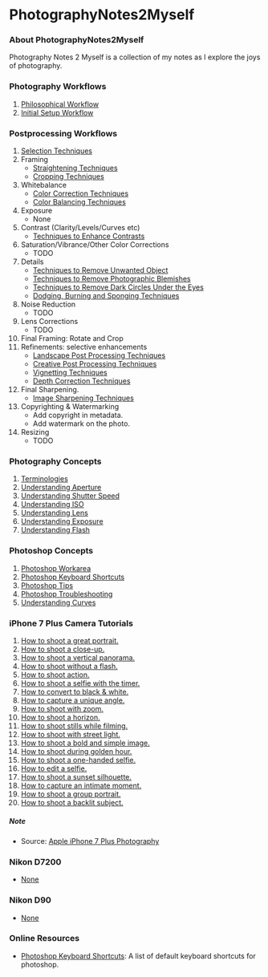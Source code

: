 # PhotographyNotes2Myself

### About PhotographyNotes2Myself
Photography Notes 2 Myself is a collection of my notes as I explore the joys of photography.

### Photography Workflows
1. [Philosophical Workflow](photography/photography_workflows/001-PhilosophicalWorkflow.md)
1. [Initial Setup Workflow](photography/photography_workflows/002-InitialSetupWorkflow.md)

### Postprocessing Workflows
1. [Selection Techniques](photography/postprocessing_workflows/P001-SelectionTechniques.md)
1. Framing
    - [Straightening Techniques](photography/postprocessing_workflows/P003-StraighteningTechniques.md)
    - [Cropping Techniques](photography/postprocessing_workflows/P002-CroppingTechniques.md)
1. Whitebalance
    - [Color Correction Techniques](photography/postprocessing_workflows/P004-ColourCorrectionTechniques.md)
    - [Color Balancing Techniques](photography/postprocessing_workflows/P005-ColorBalancingTechniques.md)
1. Exposure
    - None
1. Contrast (Clarity/Levels/Curves etc)
    - [Techniques to Enhance Contrasts](photography/postprocessing_workflows/P010-ContrastEnhancementTechniques.md)
1.  Saturation/Vibrance/Other Color Corrections
    - TODO
1. Details
    - [Techniques to Remove Unwanted Object](photography/postprocessing_workflows/P007-UnwantedObjectsRemovalTechniques.md)
    - [Techniques to Remove Photographic Blemishes](photography/postprocessing_workflows/P008-PhotographicBlemishesRemovalTechniques.md)
    - [Techniques to Remove Dark Circles Under the Eyes](photography/postprocessing_workflows/P009-DarkCirlesUnderEyesRemovalTechniques.md)
    - [Dodging, Burning and Sponging Techniques](photography/postprocessing_workflows/P010-DodgingBurningAndSpongingTechniques.md)
1. Noise Reduction
    - TODO
1. Lens Corrections
    - TODO
1. Final Framing: Rotate and Crop
1. Refinements: selective enhancements
    - [Landscape Post Processing Techniques](photography/postprocessing_workflows/P021-LandscapePostprocessingTechniques.md)
    - [Creative Post Processing Techniques](photography/postprocessing_workflows/P023-CreativePostProcessingTechniques.md)
    - [Vignetting Techniques](photography/postprocessing_workflows/P012-VignettingTechniques.md)
    - [Depth Correction Techniques](photography/postprocessing_workflows/P013-DepthCorrectionTechniques.md)
1. Final Sharpening.
    - [Image Sharpening Techniques](photography/postprocessing_workflows/P006-SharpeningTechniques.md)
1. Copyrighting & Watermarking
    - Add copyright in metadata.
    - Add watermark on the photo.    
1. Resizing
    - TODO

### Photography Concepts
1. [Terminologies](photography/photography_concepts/001-Terminologies.md)
1. [Understanding Aperture](photography/photography_concepts/002-UnderstandingAperture.md)
1. [Understanding Shutter Speed](photography/photography_concepts/003-UnderstandingShutterSpeed.md)
1. [Understanding ISO](photography/photography_concepts/004-UnderstandingISO.md)
1. [Understanding Lens](photography/photography_concepts/005-UnderstandingLens.md)
1. [Understanding Exposure](photography/photography_concepts/006-UnderstandingExposure.md)
1. [Understanding Flash](photography/photography_concepts/007-UnderstandingFlash.md)

### Photoshop Concepts
1. [Photoshop Workarea](photography/photoshop_concepts/images/cs6-01-workarea.png)
1. [Photoshop Keyboard Shortcuts](photography/photoshop_concepts/images/cs6-02-keyboard-shortcuts.jpg)
1. [Photoshop Tips](photography/photoshop_concepts/P001-Tips.md)
1. [Photoshop Troubleshooting](photography/photoshop_concepts/P002-Troubleshooting.md)
1. [Understanding Curves](photography/photoshop_concepts/P003-UnderstandingCurves.md)

### iPhone 7 Plus Camera Tutorials
1. [How to shoot a great portrait.](photography/cameras/iphone_7plus/tutorials/iphone7-01-shoot-great-portrait.mp4?raw=true)
1. [How to shoot a close-up.](photography/cameras/iphone_7plus/tutorials/iphone7-02-shoot-close-up.mp4?raw=true)
1. [How to shoot a vertical panorama.](photography/cameras/iphone_7plus/tutorials/iphone7-03-shoot-vertical-pano.mp4?raw=true)
1. [How to shoot without a flash.](photography/cameras/iphone_7plus/tutorials/iphone7-04-shoot-without-flash.mp4?raw=true)
1. [How to shoot action.](photography/cameras/iphone_7plus/tutorials/iphone7-05-shoot-action.mp4?raw=true)
1. [How to shoot a selfie with the timer.](photography/cameras/iphone_7plus/tutorials/iphone7-06-shoot-selfie-with-the-timer.mp4?raw=true)
1. [How to convert to black & white.](photography/cameras/iphone_7plus/tutorials/iphone7-07-shoot-black-and-white.mp4?raw=true)
1. [How to capture a unique angle.](photography/cameras/iphone_7plus/tutorials/iphone7-08-shoot-unique-angle.mp4?raw=true)
1. [How to shoot with zoom.](photography/cameras/iphone_7plus/tutorials/iphone7-09-shoot-with-zoom.mp4?raw=true)
1. [How to shoot a horizon.](photography/cameras/iphone_7plus/tutorials/iphone7-10-shoot-horizon.mp4?raw=true)
1. [How to shoot stills while filming.](photography/cameras/iphone_7plus/tutorials/iphone7-11-shoot-stills-while-filming.mp4?raw=true)
1. [How to shoot with street light.](photography/cameras/iphone_7plus/tutorials/iphone7-12-shoot-with-street-lights.mp4?raw=true)
1. [How to shoot a bold and simple image.](photography/cameras/iphone_7plus/tutorials/iphone7-13-shoot-bold-and-simple.mp4?raw=true)
1. [How to shoot during golden hour.](photography/cameras/iphone_7plus/tutorials/iphone7-14-shoot-during-golden-hour.mp4?raw=true)
1. [How to shoot a one-handed selfie.](photography/cameras/iphone_7plus/tutorials/iphone7-15-shoot-one-handed-selfie.mp4?raw=true)
1. [How to edit a selfie.](photography/cameras/iphone_7plus/tutorials/iphone7-16-edit-a-selfie.mp4?raw=true)
1. [How to shoot a sunset silhouette.](photography/cameras/iphone_7plus/tutorials/iphone7-17-shoot-a-sunset-silhouette.mp4?raw=true)
1. [How to capture an intimate moment.](photography/cameras/iphone_7plus/tutorials/iphone7-18-shoot-an-intimate-moment.mp4?raw=true)
1. [How to shoot a group portrait.](photography/cameras/iphone_7plus/tutorials/iphone7-19-shoot-a-group-portrait.mp4?raw=true)
1. [How to shoot a backlit subject.](photography/cameras/iphone_7plus/tutorials/iphone7-20-shoot-a-backlit-subject.mp4?raw=true)

##### Note
* Source: [Apple iPhone 7 Plus Photography](https://www.apple.com/in/iphone/photography-how-to/)

### Nikon D7200
* [None](#)

### Nikon D90
* [None](#)

### Online Resources
* [Photoshop Keyboard Shortcuts](https://helpx.adobe.com/photoshop/using/default-keyboard-shortcuts.html): A list of 
  default keyboard shortcuts for photoshop.


